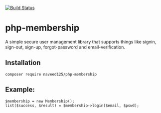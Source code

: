 [![Build Status](https://travis-ci.org/naveed125/php-membership.png)](https://travis-ci.org/naveed125/php-membership)

# php-membership
A simple secure user management library that supports things like signin, sign-out, sign-up, forgot-password and email-verification.

## Installation
```composer require naveed125/php-membership```

## Example:
```
$membership = new Membership();
list($success, $result) = $membership->login($email, $pswd);
```
